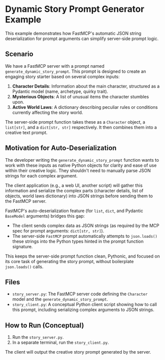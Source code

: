 # Dynamic Story Prompt Generator Example

This example demonstrates how FastMCP's automatic JSON string deserialization for prompt arguments can simplify server-side prompt logic.

## Scenario

We have a FastMCP server with a prompt named `generate_dynamic_story_prompt`. This prompt is designed to create an engaging story starter based on several complex inputs:

1.  **Character Details**: Information about the main character, structured as a Pydantic model (name, archetype, quirky trait).
2.  **Mysterious Objects**: A list of unusual items the character stumbles upon.
3.  **Active World Laws**: A dictionary describing peculiar rules or conditions currently affecting the story world.

The server-side prompt function takes these as a `Character` object, a `list[str]`, and a `dict[str, str]` respectively. It then combines them into a creative text prompt.

## Motivation for Auto-Deserialization

The developer writing the `generate_dynamic_story_prompt` function wants to work with these inputs as native Python objects for clarity and ease of use within their creative logic. They shouldn't need to manually parse JSON strings for each complex argument.

The client application (e.g., a web UI, another script) will gather this information and serialize the complex parts (character details, list of objects, world laws dictionary) into JSON strings before sending them to the FastMCP server.

FastMCP's auto-deserialization feature (for `list`, `dict`, and Pydantic `BaseModel` arguments) bridges this gap:
- The client sends complex data as JSON strings (as required by the MCP spec for prompt arguments: `dict[str, str]`).
- The server-side `FastMCP` prompt automatically attempts to `json.loads()` these strings into the Python types hinted in the prompt function signature.

This keeps the server-side prompt function clean, Pythonic, and focused on its core task of generating the story prompt, without boilerplate `json.loads()` calls.

## Files

*   `story_server.py`: The FastMCP server code defining the `Character` model and the `generate_dynamic_story_prompt`.
*   `story_client.py`: A conceptual Python client script showing how to call this prompt, including serializing complex arguments to JSON strings.

## How to Run (Conceptual)

1.  Run the `story_server.py`.
2.  In a separate terminal, run the `story_client.py`.

The client will output the creative story prompt generated by the server. 